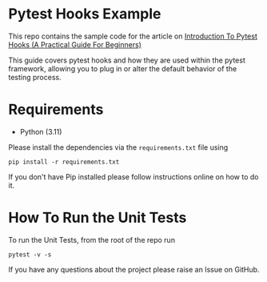 # Pytest Hooks Example
This repo contains the sample code for the article on [Introduction To Pytest Hooks (A Practical Guide For Beginners)](https://pytest-with-eric.com/hooks/pytest-hooks/)

This guide covers pytest hooks and how they are used within the pytest framework, allowing you to plug in or alter the default behavior of the testing process.

# Requirements
* Python (3.11)

Please install the dependencies via the `requirements.txt` file using 
```commandline
pip install -r requirements.txt
```
If you don't have Pip installed please follow instructions online on how to do it.

# How To Run the Unit Tests
To run the Unit Tests, from the root of the repo run
```commandline
pytest -v -s
```

If you have any questions about the project please raise an Issue on GitHub. 
